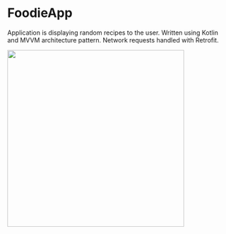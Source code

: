 # FoodieApp

<p>
Application is displaying random recipes to the user.
Written using Kotlin and MVVM architecture pattern.
Network requests handled with Retrofit.
</p>

<img src="https://github.com/nestrockx/FoodieApp/assets/72703958/bc9cedf8-944b-4a36-9cf1-9e061355e241" width="400">

